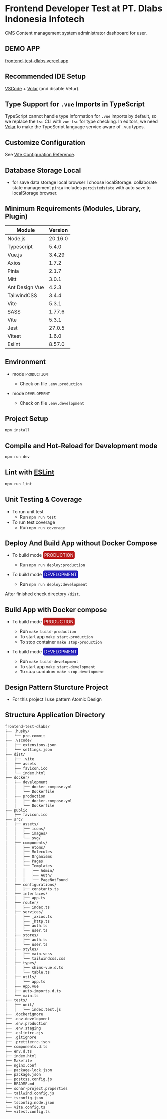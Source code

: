 # Frontend Developer Test at PT. Dlabs Indonesia Infotech
CMS Content management system administrator dashboard for user.

## DEMO APP

[frontend-test-dlabs.vercel.app](https://frontend-test-dlabs.vercel.app)

## Recommended IDE Setup

[VSCode](https://code.visualstudio.com/) + [Volar](https://marketplace.visualstudio.com/items?itemName=Vue.volar) (and disable Vetur).

## Type Support for `.vue` Imports in TypeScript

TypeScript cannot handle type information for `.vue` imports by default, so we replace the `tsc` CLI with `vue-tsc` for type checking. In editors, we need [Volar](https://marketplace.visualstudio.com/items?itemName=Vue.volar) to make the TypeScript language service aware of `.vue` types.

## Customize Configuration

See [Vite Configuration Reference](https://vitejs.dev/config/).

## Database Storage Local

- for save data storage local browser I choose localStorage. collaborate state management `pinia` includes `persistedstate` with auto save to localStorage browser.

## Minimum Requirements (Modules, Library, Plugin)

|Module                 |Version                      |
|-----------------------|-----------------------------|
|Node.js                |20.16.0                     |
|Typescript             |5.4.0                       |
|Vue.js                 |3.4.29                      |
|Axios                  |1.7.2                       |
|Pinia                  |2.1.7                       |
|Mitt                   |3.0.1                       |
|Ant Design Vue         |4.2.3                       |
|TailwindCSS            |3.4.4                       |
|Vite                   |5.3.1                       |
|SASS                   |1.77.6                      |
|Vite                   |5.3.1                       |
|Jest                   |27.0.5                      |
|Vitest                 |1.6.0                       |
|Eslint                 |8.57.0                      |

## Environment
- mode `PRODUCTION`
  - Check on file `.env.production`

- mode `DEVELOPMENT`
  - Check on file `.env.development`

## Project Setup

```sh
npm install
```

## Compile and Hot-Reload for Development mode

```sh
npm run dev
```

## Lint with [ESLint](https://eslint.org/)

```sh
npm run lint
```

## Unit Testing & Coverage
  - To run unit test
    - Run `npm run test`
- To run test coverage
  - Run `npm run coverage`

## Deploy And Build App without Docker Compose

- To build mode 
  <mark style="background-color: #b91c1c; color: #fff; padding: 4px; border-radius: 5px;">
    PRODUCTION
  </mark>
  - Run `npm run deploy:production`

- To build mode
  <mark style="background-color: #221cb9; color: #fff; padding: 4px; border-radius: 5px;">
    DEVELOPMENT
  </mark>
  - Run `npm run deploy:development`

After finished check directory `/dist`.

## Build App with Docker compose

- To build mode
  <mark style="background-color: #b91c1c; color: #fff; padding: 4px; border-radius: 5px;">
    PRODUCTION
  </mark>
  - Run `make build-production`
  - To start app `make start-production`
  - To stop container `make stop-production`

- To build mode
  <mark style="background-color: #221cb9; color: #fff; padding: 4px; border-radius: 5px;">
    DEVELOPMENT
  </mark>
  - Run `make build-development`
  - To start app `make start-development`
  - To stop container `make stop-development`

## Design Pattern Sturcture Project

- For this project I use pattern Atomic Design 

## Structure Application Directory

```md
frontend-test-dlabs/
├── .husky/
│   └── pre-commit
├── .vscode/
│   ├── extensions.json
│   └── settings.json
├── dist/
│   ├── .vite
│   ├── assets
│   ├── favicon.ico
│   └── index.html
├── docker/
│   ├── development
│   │   ├── docker-compose.yml
│   │   └── Dockerfile
│   ├── production
│   │   ├── docker-compose.yml
│   │   └── Dockerfile
├── public
│   ├── favicon.ico
├── src/
│   ├── assets/
│   │   ├── icons/
│   │   ├── images/
│   │   └── svg/
│   ├── components/
│   │   ├── Atoms/
│   │   ├── Molecules
│   │   ├── Organisms
│   │   ├── Pages
│   │   └── Templates
│   │   │   ├── Admin/
│   │   │   ├── Auth/
│   │   │   └── PageNotFound
│   ├── configurations/
│   │   ├── constants.ts
│   ├── interfaces/
│   │   ├── app.ts
│   ├── router/
│   │   ├── index.ts
│   ├── services/
│   │   ├── _axios.ts
│   │   ├── _http.ts
│   │   ├── auth.ts
│   │   └── user.ts
│   ├── stores/
│   │   ├── auth.ts
│   │   └── user.ts
│   ├── styles/
│   │   ├── main.scss
│   │   └── tailwindcss.css
│   ├── types/
│   │   ├── shims-vue.d.ts
│   │   └── table.ts
│   ├── utils/
│   │   └── app.ts
│   ├── App.vue
│   ├── auto-imports.d.ts
│   └── main.ts
├── tests/
│   ├── unit/
│   │   └── index.test.js
├── .dockerignore
├── .env.development
├── .env.production
├── .env.staging
├── .eslintrc.cjs
├── .gitignore
├── .prettierrc.json
├── components.d.ts
├── env.d.ts
├── index.html
├── Makefile
├── nginx.conf
├── package-lock.json
├── package.json
├── postcss.config.js
├── README.md
├── sonar-project.properties
└── tailwind.config.js
└── tsconfig.json
└── tsconfig.node.json
└── vite.config.ts
└── vitest.config.ts
```